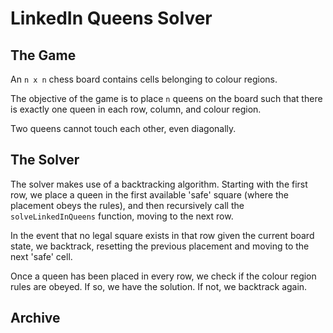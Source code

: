# LinkedIn Queens Solver

## The Game

An `n x n` chess board contains cells belonging to colour regions.

The objective of the game is to place `n` queens on the board such that there is exactly one queen in each row, column, and colour region.

Two queens cannot touch each other, even diagonally.

## The Solver

The solver makes use of a backtracking algorithm. Starting with the first row, we place a queen in the first available 'safe' square (where the placement obeys the rules), and then recursively call the `solveLinkedInQueens` function, moving to the next row.

In the event that no legal square exists in that row given the current board state, we backtrack, resetting the previous placement and moving to the next 'safe' cell.

Once a queen has been placed in every row, we check if the colour region rules are obeyed. If so, we have the solution. If not, we backtrack again.

## Archive
